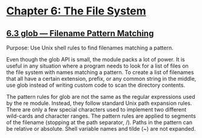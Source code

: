 # [Chapter 6: The File System](https://pymotw.com/3/file_access.html)

## [6.3 glob — Filename Pattern Matching](https://pymotw.com/3/glob/index.html)

Purpose:	Use Unix shell rules to find filenames matching a pattern.

Even though the glob API is small, the module packs a lot of power. It is useful in any situation where a program needs to look for a list of files on the file system with names matching a pattern. To create a list of filenames that all have a certain extension, prefix, or any common string in the middle, use glob instead of writing custom code to scan the directory contents.

The pattern rules for glob are not the same as the regular expressions used by the re module. Instead, they follow standard Unix path expansion rules. There are only a few special characters used to implement two different wild-cards and character ranges. The pattern rules are applied to segments of the filename (stopping at the path separator, /). Paths in the pattern can be relative or absolute. Shell variable names and tilde (~) are not expanded.